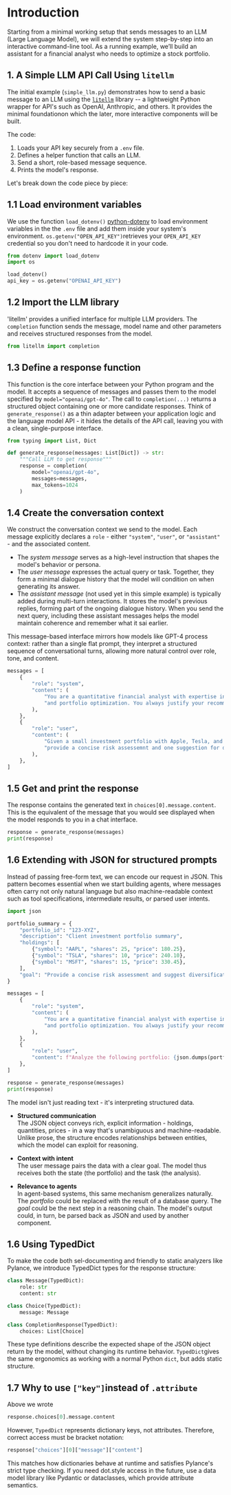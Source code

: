 # Introduction

Starting from a minimal working setup that sends messages to an LLM (Large Language Model), we will extend the system step-by-step into an interactive command-line tool. As a running example, we’ll build an assistant for a financial analyst who needs to optimize a stock portfolio.

## 1. A Simple LLM API Call Using `litellm`

The initial example (`simple_llm.py`) demonstrates how to send a basic message to an LLM using the [`litellm`](https://github.com/BerriAI/litellm) library -- a lightweight Python wrapper for API's such as OpenAI, Anthropic, and others. It provides the minimal foundationon which the later, more interactive components will be built.

The code:

1. Loads your API key securely from a `.env` file.
2. Defines a helper function that calls an LLM.
3. Send a short, role-based message sequence.
4. Prints the model's response.

Let's break down the code piece by piece:

## 1.1 Load environment variables

We use the function `load_dotenv()` [python-dotenv](https://pypi.org/project/python-dotenv/) to load environment variables in the the `.env` file and add them inside your system's environment. `os.getenv("OPEN_API_KEY")`retrieves your `OPEN_API_KEY` credential so you don't need to hardcode it in your code.

```python
from dotenv import load_dotenv
import os

load_dotenv()
api_key = os.getenv("OPENAI_API_KEY")

```

## 1.2 Import the LLM library

'litellm' provides a unified interface for multiple LLM providers. The `completion` function sends the message, model name and other parameters and receives structured responses from the model.

```python
from litellm import completion
```

## 1.3 Define a response function

This function is the core interface between your Python program and the model. It accepts a sequence of messages and passes them to the model specified by `model="openai/gpt-4o"`. The call to `completion(...)` returns a structured object containing one or more candidate responses. Think of `generate_response()` as a thin adapter between your application logic and the language model API - it hides the details of the API call, leaving you with a clean, single-purpose interface.

```python
from typing import List, Dict

def generate_response(messages: List[Dict]) -> str:
    """Call LLM to get response"""
    response = completion(
        model="openai/gpt-4o", 
        messages=messages, 
        max_tokens=1024
    )
```

## 1.4 Create the conversation context

We construct the conversation context we send to the model. Each message explicitly declares a `role` - either `"system"`, `"user"`, or `"assistant"` - and the associated content.

- The *system message* serves as a high-level instruction that shapes the model's behavior or persona.
- The *user message* expresses the actual query or task. Together, they form a minimal dialogue history that the model will condition on when generating its answer.
- The *assistant message* (not used yet in this simple example) is typically added during multi-turn interactions. It stores the model's previous replies, forming part of the ongoing dialogue history. When you send the next query, including these assistant messages helps the model maintain coherence and remember what it sai earlier.

This message-based interface mirrors how models like GPT-4 process context: rather than a single flat prompt, they interpret a structured sequence of conversational turns, allowing more natural control over role, tone, and content.

```python
messages = [
    {
        "role": "system", 
        "content": (
            "You are a quantitative financial analyst with expertise in risk management "
            "and portfolio optimization. You always justify your recommendations clearly."
        ),
    },
    {
        "role": "user",
        "content": (
            "Given a small investment portfolio with Apple, Tesla, and Microsoft, "
            "provide a concise risk assessemnt and one suggestion for diversivication."
        ),
    },
]
```

## 1.5 Get and print the response

The response contains the generated text in `choices[0].message.content`. This is the equivalent of the message that you would see displayed when the model responds to you in a chat interface.

```python
response = generate_response(messages)
print(response)
```

## 1.6 Extending with JSON for structured prompts

Instead of passing free-form text, we can encode our request in JSON. This pattern becomes essential when we start building agents, where messages often carry not only natural language but also machine-readable context such as tool specifications, intermediate results, or parsed user intents.

```python
import json

portfolio_summary = {
    "portfolio_id": "123-XYZ",
    "description": "Client investment portfolio summary",
    "holdings": [
        {"symbol": "AAPL", "shares": 25, "price": 180.25},
        {"symbol": "TSLA", "shares": 10, "price": 240.10},
        {"symbol": "MSFT", "shares": 15, "price": 330.45},
    ],
    "goal": "Provide a concise risk assessment and suggest diversification improvements."
}

messages = [
    {
        "role": "system",
        "content": (
            "You are a quantitative financial analyst with expertise in risk management "
            "and portfolio optimization. You always justify your recommendations clearly."
        ),
    },
    {
        "role": "user",
        "content": f"Analyze the following portfolio: {json.dumps(portfolio_summary)}",
    },
]

response = generate_response(messages)
print(response)

```

The model isn't just reading text - it's interpreting structured data.

- **Structured communication**  
  The JSON object conveys rich, explicit information - holdings, quantities, prices - in a way that's unambiguous and machine-readable. Unlike prose, the structure encodes relationships between entities, which the model can exploit for reasoning.

- **Context with intent**  
  The user message pairs the data with a clear goal. The model thus receives both the state (the portfolio) and the task (the analysis).

- **Relevance to agents**  
  In agent-based systems, this same mechanism generalizes naturally. The *portfolio* could be replaced with the result of a database query. The *goal* could be the next step in a reasoning chain. The model's output could, in turn, be parsed back as JSON and used by another component.

## 1.6 Using TypedDict

To make the code both sel-documenting and friendly to static analyzers like Pylance, we introduce TypedDict types for the response structure:

```python
class Message(TypedDict):
    role: str
    content: str

class Choice(TypedDict):
    message: Message

class CompletionResponse(TypedDict):
    choices: List[Choice]

```

These type definitions describe the expected shape of the JSON object return by the model, without changing its runtime behavior. `TypedDict`gives the same ergonomics as working with a normal Python `dict`, but adds static structure.

## 1.7 Why to use `["key"]`instead of `.attribute`

Above we wrote

```python
response.choices[0].message.content

```

However, `TypedDict` represents dictionary keys, not attributes. Therefore, correct access must be bracket notation:

```python
response["choices"][0]["message"]["content"]
```

This matches how dictionaries behave at runtime and satisfies Pylance's strict type checking. If you need dot.style access in the future, use a data model library like Pydantic or dataclasses, which provide attribute semantics.
